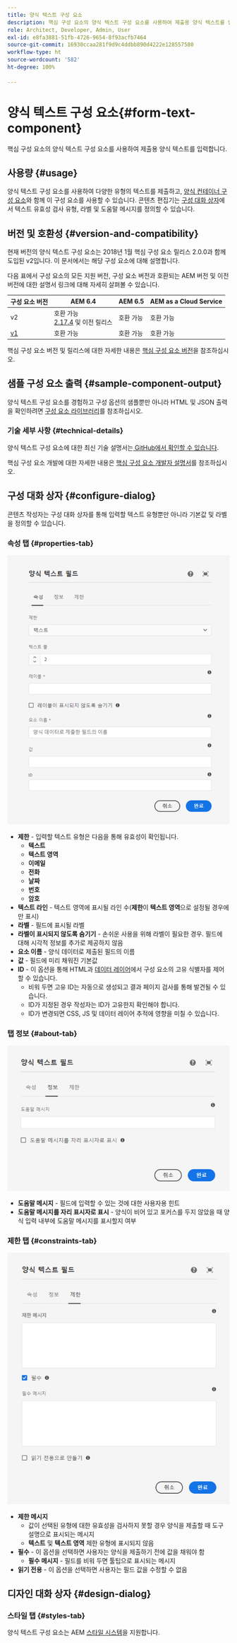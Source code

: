 ```yaml
---
title: 양식 텍스트 구성 요소
description: 핵심 구성 요소의 양식 텍스트 구성 요소를 사용하여 제출용 양식 텍스트를 입력합니다.
role: Architect, Developer, Admin, User
exl-id: e8fa3881-51fb-4726-9654-8f93acfb7464
source-git-commit: 16930ccaa281f9d9c4ddbb890d4222e128557580
workflow-type: ht
source-wordcount: '582'
ht-degree: 100%

---
```


# 양식 텍스트 구성 요소{#form-text-component}

핵심 구성 요소의 양식 텍스트 구성 요소를 사용하여 제출용 양식 텍스트를 입력합니다.

## 사용량 {#usage}

양식 텍스트 구성 요소를 사용하여 다양한 유형의 텍스트를 제출하고, [양식 컨테이너 구성 요소](form-container.md)와 함께 이 구성 요소를 사용할 수 있습니다. 콘텐츠 편집기는 [구성 대화 상자](#configure-dialog)에서 텍스트 유효성 검사 유형, 라벨 및 도움말 메시지를 정의할 수 있습니다.

## 버전 및 호환성 {#version-and-compatibility}

현재 버전의 양식 텍스트 구성 요소는 2018년 1월 핵심 구성 요소 릴리스 2.0.0과 함께 도입된 v2입니다. 이 문서에서는 해당 구성 요소에 대해 설명합니다.

다음 표에서 구성 요소의 모든 지원 버전, 구성 요소 버전과 호환되는 AEM 버전 및 이전 버전에 대한 설명서 링크에 대해 자세히 살펴볼 수 있습니다.

| 구성 요소 버전 | AEM 6.4 | AEM 6.5 | AEM as a Cloud Service |
|--- |--- |--- |---|
| v2 | 호환 가능 <br>[2.17.4](/help/versions.md) 및 이전 릴리스 | 호환 가능 | 호환 가능 |
| [v1](/help/components/v1/form-text-v1.md) | 호환 가능 | 호환 가능 | 호환 가능 |

핵심 구성 요소 버전 및 릴리스에 대한 자세한 내용은 [핵심 구성 요소 버전](/help/versions.md)을 참조하십시오.

## 샘플 구성 요소 출력 {#sample-component-output}

양식 텍스트 구성 요소를 경험하고 구성 옵션의 샘플뿐만 아니라 HTML 및 JSON 출력을 확인하려면 [구성 요소 라이브러리](https://adobe.com/go/aem_cmp_library_form_text_kr)를 참조하십시오.

### 기술 세부 사항 {#technical-details}

양식 텍스트 구성 요소에 대한 최신 기술 설명서는[ GitHub에서 확인할 수 있습니다](https://adobe.com/go/aem_cmp_tech_form_text_v2_kr).

핵심 구성 요소 개발에 대한 자세한 내용은 [핵심 구성 요소 개발자 설명서](/help/developing/overview.md)를 참조하십시오.

## 구성 대화 상자 {#configure-dialog}

콘텐츠 작성자는 구성 대화 상자를 통해 입력할 텍스트 유형뿐만 아니라 기본값 및 라벨을 정의할 수 있습니다.

### 속성 탭 {#properties-tab}

![속성 탭](/help/assets/form-text-edit-properties.png)

* **제한** - 입력할 텍스트 유형은 다음을 통해 유효성이 확인됩니다.
   * **텍스트**
   * **텍스트 영역**
   * **이메일**
   * **전화**
   * **날짜**
   * **번호**
   * **암호**
* **텍스트 라인** - 텍스트 영역에 표시될 라인 수(**제한**&#x200B;이 **텍스트 영역**&#x200B;으로 설정될 경우에만 표시)
* **라벨** - 필드에 표시될 라벨
* **라벨이 표시되지 않도록 숨기기** - 손쉬운 사용을 위해 라벨이 필요한 경우. 필드에 대해 시각적 정보를 추가로 제공하지 않음
* **요소 이름** - 양식 데이터로 제출된 필드의 이름
* **값** - 필드에 미리 채워진 기본값
* **ID** - 이 옵션을 통해 HTML과 [데이터 레이어](/help/developing/data-layer/overview.md)에서 구성 요소의 고유 식별자를 제어할 수 있습니다.
   * 비워 두면 고유 ID는 자동으로 생성되고 결과 페이지 검사를 통해 발견될 수 있습니다.
   * ID가 지정된 경우 작성자는 ID가 고유한지 확인해야 합니다.
   * ID가 변경되면 CSS, JS 및 데이터 레이어 추적에 영향을 미칠 수 있습니다.

### 탭 정보 {#about-tab}

![탭 정보](/help/assets/form-text-edit-about.png)

* **도움말 메시지** - 필드에 입력할 수 있는 것에 대한 사용자용 힌트
* **도움말 메시지를 자리 표시자로 표시** - 양식이 비어 있고 포커스를 두지 않았을 때 양식 입력 내부에 도움말 메시지를 표시할지 여부

### 제한 탭 {#constraints-tab}

![제한 탭](/help/assets/form-text-edit-constraints.png)

* **제한 메시지**
   * 값이 선택된 유형에 대한 유효성을 검사하지 못할 경우 양식을 제출할 때 도구 설명으로 표시되는 메시지
   * **텍스트** 및 **텍스트 영역** 제한 유형에 표시되지 않음
* **필수** - 이 옵션을 선택하면 사용자는 양식을 제출하기 전에 값을 채워야 함
   * **필수 메시지** - 필드를 비워 두면 툴팁으로 표시되는 메시지
* **읽기 전용** - 이 옵션을 선택하면 사용자는 필드 값을 수정할 수 없음

## 디자인 대화 상자 {#design-dialog}

### 스타일 탭 {#styles-tab}

양식 텍스트 구성 요소는 AEM [스타일 시스템](/help/get-started/authoring.md#component-styling)을 지원합니다.
